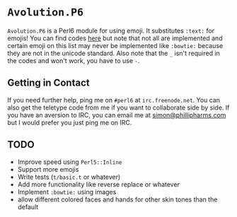 `Avolution.P6`
===============

`Avolution.P6` is a Perl6 module for using emoji. It substitutes `:text:` for emojis! You can find codes [here](https://www.webfx.com/tools/emoji-cheat-sheet/) but note that not all are implemented and certain emoji on this list may never be implemented like `:bowtie:` because they are not in the unicode standard. Also note that the `_` isn't required in the codes and won't work, you have to use `-`.

Getting in Contact
--------------------
If you need further help, ping me on `#perl6` at `irc.freenode.net`. You can also get the teletype code from me if you want to collaborate side by side. If you have an aversion to IRC, you can email me at [simon@phillipharms.com](simon@phillipharms.com) but I would prefer you just ping me on IRC.

TODO
-----
 - Improve speed using `Perl5::Inline`
 - Support more emojis
 - Write tests (`t/basic.t` or whatever)
 - Add more functionality like reverse replace or whatever
 - Implement `:bowtie:` using images
 - allow different colored faces and hands for other skin tones than the default
